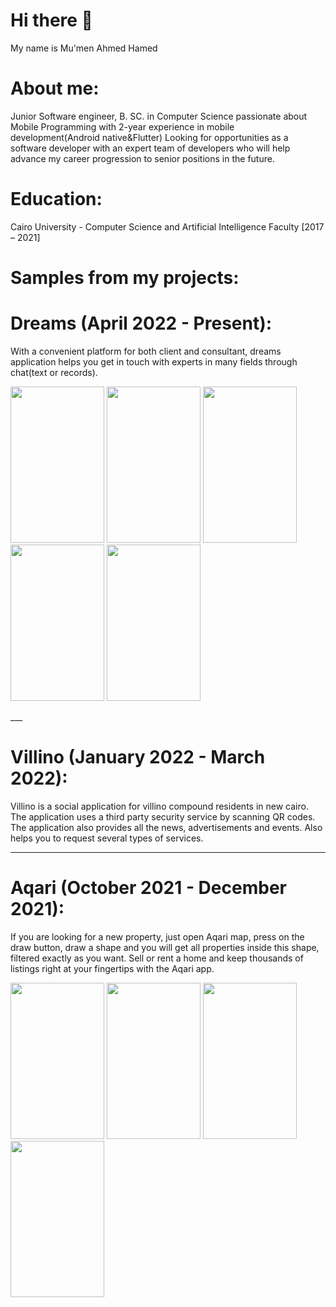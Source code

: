 # Hi there 👋
My name is Mu'men Ahmed Hamed

# About me:
Junior Software engineer, B. SC. in Computer Science passionate about Mobile Programming with 2-year experience in mobile development(Android native&Flutter) Looking for opportunities as a software developer with an expert team of developers who will help advance my career progression to senior positions in the future.

# Education:
Cairo University - Computer Science and Artificial Intelligence Faculty [2017 – 2021]

# Samples from my projects:
# Dreams (April 2022 - Present):
 With a convenient platform for both client and consultant, dreams application helps you get in touch with experts in many fields through chat(text or records). 
 <p float="left">
  <img src="https://i.ibb.co/mXdZhDy/1.png" width="150" height="250"/>
  <img src="https://i.ibb.co/ctx3t5h/1.png" width="150" height="250"/>
  <img src="https://i.ibb.co/chJtQHn/1.png" width="150" height="250"/>
  <img src="https://i.ibb.co/L8YfRQs/1.png" width="150" height="250"/>
  <img src="https://i.ibb.co/WkgFLDC/1.png" width="150" height="250"/>
</p>
___

# Villino (January 2022 - March 2022):
Villino is a social application for villino compound residents in new cairo. The application uses a third party security service by scanning QR codes. The application also provides all the news, advertisements and events. Also helps you to request several types of services.
 
___
# Aqari (October 2021 - December 2021):
If you are looking for a new property, just open Aqari map, press on the draw button, draw a shape and you will get all properties inside this shape, filtered exactly as you want. Sell or rent a home and keep thousands of listings right at your fingertips with the Aqari app. 
<p float="left">
  <img src="https://i.ibb.co/MkdvJ5M/1.png" width="150" height="250"/>
  <img src="https://i.ibb.co/wKRb8t2/1.png" width="150" height="250"/>
  <img src="https://i.ibb.co/mcHXjKx/1.png" width="150" height="250"/>
  <img src="https://i.ibb.co/x8hcrjv/1.png" width="150" height="250"/>
</p>
<!--
**mumenahmed1811/mumenahmed1811** is a ✨ _special_ ✨ repository because its `README.md` (this file) appears on your GitHub profile.

Here are some ideas to get you started:

- 🔭 I’m currently working on Flutter Framework and developing both Android ans Ios applications with line of code
- 🌱 I’m currently learning ...
- 👯 I’m looking to collaborate on ...
- 🤔 I’m looking for help with ...
- 💬 Ask me about ...
- 📫 How to reach me: ...
- 😄 Pronouns: ...
- ⚡ Fun fact: ...
-->
